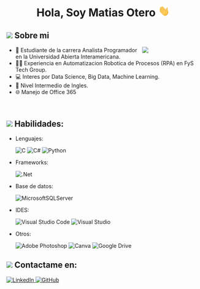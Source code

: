 <h1 align="center">Hola, Soy Matias Otero <img src="https://raw.githubusercontent.com/ABSphreak/ABSphreak/master/gifs/Hi.gif" width="30px"></h1>

<h2>
  <picture>
    <img src="https://github.com/7oSkaaa/7oSkaaa/blob/main/Images/about_me.gif?raw=true" width="20px">
  </picture> 
  Sobre mi
</h2>

<picture> <img align="right" src="https://github.com/7oSkaaa/7oSkaaa/blob/main/Images/Right_Side.gif?raw=true" width = 150px></picture>

- :school: Estudiante de la carrera Analista Programador en la Universidad Abierta Interamericana.
- :technologist: Experiencia en Automatizacion Robotica de Procesos (RPA) en FyS Tech Group.
- :computer: Interes por Data Science, Big Data, Machine Learning.
- :bust_in_silhouette: Nivel Intermedio de Ingles.
- :globe_with_meridians: Manejo de Office 365
<br>

<h2> <img src = "https://media2.giphy.com/media/QssGEmpkyEOhBCb7e1/giphy.gif?cid=ecf05e47a0n3gi1bfqntqmob8g9aid1oyj2wr3ds3mg700bl&rid=giphy.gif" width = 25px> Habilidades: </h2>

- Lenguajes:
  
  ![C](https://img.shields.io/badge/c-%2300599C.svg?style=for-the-badge&logo=c&logoColor=white)
  ![C#](https://img.shields.io/badge/c%23-%23239120.svg?style=for-the-badge&logo=csharp&logoColor=white)
  ![Python](https://img.shields.io/badge/python-3670A0?style=for-the-badge&logo=python&logoColor=ffdd54)
  
- Frameworks:

  ![.Net](https://img.shields.io/badge/.NET-5C2D91?style=for-the-badge&logo=.net&logoColor=white)
  
- Base de datos:
  
  ![MicrosoftSQLServer](https://img.shields.io/badge/Microsoft%20SQL%20Server-CC2927?style=for-the-badge&logo=microsoft%20sql%20server&logoColor=white)
  
- IDES:

  ![Visual Studio Code](https://img.shields.io/badge/Visual%20Studio%20Code-0078d7.svg?style=for-the-badge&logo=visual-studio-code&logoColor=white)
  ![Visual Studio](https://img.shields.io/badge/Visual%20Studio-5C2D91.svg?style=for-the-badge&logo=visual-studio&logoColor=white)

- Otros:
  
  ![Adobe Photoshop](https://img.shields.io/badge/adobe%20photoshop-%2331A8FF.svg?style=for-the-badge&logo=adobe%20photoshop&logoColor=white)
  ![Canva](https://img.shields.io/badge/Canva-%2300C4CC.svg?style=for-the-badge&logo=Canva&logoColor=white)
  ![Google Drive](https://img.shields.io/badge/Google%20Drive-4285F4?style=for-the-badge&logo=googledrive&logoColor=white)
  
  

<h2><img src='https://raw.githubusercontent.com/ShahriarShafin/ShahriarShafin/main/Assets/handshake.gif' width="50px"> Contactame en: </h2>

<a href="https://www.linkedin.com/in/matias-otero-billiet-2aa1a4301/">
  <img src="https://img.shields.io/badge/linkedin-%230077B5.svg?style=for-the-badge&logo=linkedin&logoColor=white" alt="LinkedIn">
</a>

<a href="https://github.com/MatiOteroB">
  <img src="https://img.shields.io/badge/github-%23121011.svg?style=for-the-badge&logo=github&logoColor=white" alt="GitHub">
</a>




